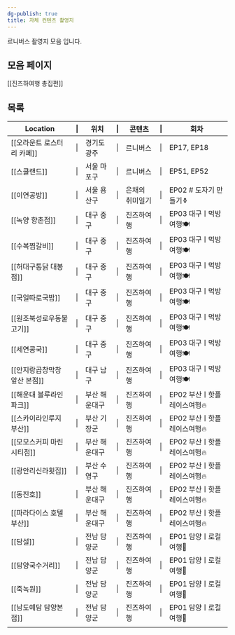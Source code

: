 ```yaml
---
dg-publish: true
title: 자체 컨텐츠 촬영지
---
```

르니버스 촬영지 모음 입니다.

## 모음 페이지

[[진즈하여행 총집편]]



## 목록

| Location          | \|     | 위치      | \|  | 콘텐츠      | \|  | 회차                |
| ----------------- | ------ | ------- | --- | -------- | --- | ----------------- |
| [[오라운트 로스터리 카페]]  | \|     | 경기도 광주  | \|  | 르니버스     | \|  | EP17, EP18        |
| [[스쿨랜드]]          | \|     | 서울 마포구  | \|  | 르니버스     | \|  | EP51, EP52        |
| [[이연공방]]          | \|     | 서울 용산구  | \|  | 은채의 취미일기 | \|  | EP02 # 도자기 만들기⚱️  |
| [[녹양 향촌점]]        | \|     | 대구 중구   | \|  | 진즈하여행    | \|  | EP03 대구ㅣ먹방여행🍽️   |
| [[수복찜갈비]]         | \|     | 대구 중구   | \|  | 진즈하여행    | \|  | EP03 대구ㅣ먹방여행🍽️   |
| [[허대구통닭 대봉점]]     | \|     | 대구 중구   | \|  | 진즈하여행    | \|  | EP03 대구ㅣ먹방여행🍽️   |
| [[국일따로국밥]]        | \|     | 대구 중구   | \|  | 진즈하여행    | \|  | EP03 대구ㅣ먹방여행🍽️   |
| [[원조북성로우동불고기]]    | \|     | 대구 중구   | \|  | 진즈하여행    | \|  | EP03 대구ㅣ먹방여행🍽️   |
| [[세연콩국]]          | \|     | 대구 중구   | \|  | 진즈하여행    | \|  | EP03 대구ㅣ먹방여행🍽️   |
| [[안지랑곱창막창 앞산 본점]] | \|     | 대구 남구   | \|  | 진즈하여행    | \|  | EP03 대구ㅣ먹방여행🍽️   |
| [[해운대 블루라인 파크]]   | \|<br> | 부산 해운대구 | \|  | 진즈하여행    | \|  | EP02 부산ㅣ핫플레이스여행🔥 |
| [[스카이라인루지 부산]]    | \|     | 부산 기장군  | \|  | 진즈하여행    | \|  | EP02 부산ㅣ핫플레이스여행🔥 |
| [[모모스커피 마린시티점]]   | \|     | 부산 해운대구 | \|  | 진즈하여행    | \|  | EP02 부산ㅣ핫플레이스여행🔥 |
| [[광안리신라횟집]]       | \|     | 부산 수영구  | \|  | 진즈하여행    | \|  | EP02 부산ㅣ핫플레이스여행🔥 |
| [[동진호]]           | \|     | 부산 해운대구 | \|  | 진즈하여행    | \|  | EP02 부산ㅣ핫플레이스여행🔥 |
| [[파라다이스 호텔 부산]]   | \|     | 부산 해운대구 | \|  | 진즈하여행    | \|  | EP02 부산ㅣ핫플레이스여행🔥 |
| [[담설]]            | \|     | 전남 담양군  | \|  | 진즈하여행    | \|  | EP01 담양ㅣ로컬여행🍃    |
| [[담양국수거리]]        | \|     | 전남 담양군  | \|  | 진즈하여행    | \|  | EP01 담양ㅣ로컬여행🍃    |
| [[죽녹원]]           | \|     | 전남 담양군  | \|  | 진즈하여행    | \|  | EP01 담양ㅣ로컬여행🍃    |
| [[남도예담 담양본점]]     | \|     | 전남 담양군  | \|  | 진즈하여행    | \|  | EP01 담양ㅣ로컬여행🍃    |
|                   |        |         |     |          |     |                   |
